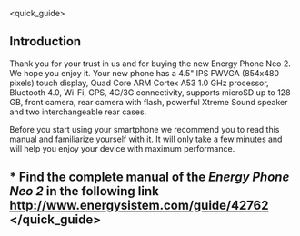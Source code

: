 <quick_guide>

## Introduction
Thank you for your trust in us and for buying the new Energy Phone Neo 2. We hope you enjoy it.
Your new phone has a 4.5" IPS FWVGA (854x480 pixels) touch display, Quad Core ARM Cortex A53 1.0 GHz processor, Bluetooth 4.0, Wi-Fi, GPS, 4G/3G connectivity, supports microSD up to 128 GB, front camera, rear camera with flash, powerful Xtreme Sound speaker and two interchangeable rear cases.

Before you start using your smartphone we recommend you to read this manual and familiarize yourself with it. It will only take a few minutes and will help you enjoy your device with maximum performance.

## <unique> * Find the complete manual of the *Energy Phone Neo 2* in the following link  http://www.energysistem.com/guide/42762 </unique> </quick_guide>


